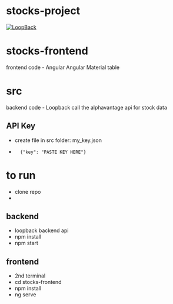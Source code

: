 # stocks-project

[![LoopBack](https://github.com/strongloop/loopback-next/raw/master/docs/site/imgs/branding/Powered-by-LoopBack-Badge-(blue)-@2x.png)](http://loopback.io/)


# stocks-frontend
frontend code - Angular
Angular Material
table

# src
backend code - Loopback
call the alphavantage api for stock data

## API Key
- create file in src folder: my_key.json
- ```
    {"key": "PASTE KEY HERE"}

# to run
- clone repo
- 
## backend
- loopback backend api
- npm install
- npm start

## frontend
- 2nd terminal
- cd stocks-frontend
- npm install
- ng serve


